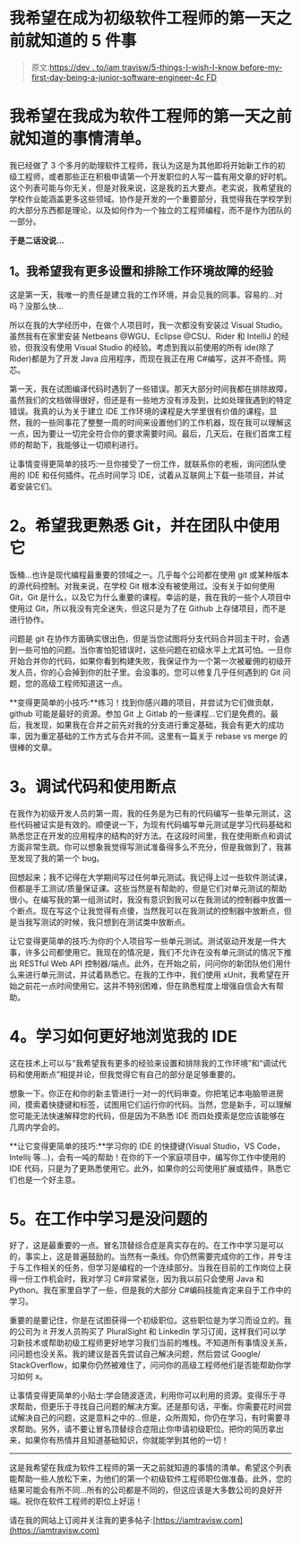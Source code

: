 # 我希望在成为初级软件工程师的第一天之前就知道的 5 件事

> 原文:[https://dev . to/iam travisw/5-things-I-wish-I-know before-my-first-day-being-a-junior-software-engineer-4c FD](https://dev.to/iamtravisw/5-things-i-wish-i-knew-before-my-first-day-of-being-a-junior-software-engineer-4cfd)

# 我希望在我成为软件工程师的第一天之前就知道的事情清单。

我已经做了 3 个多月的助理软件工程师，我认为这是为其他即将开始新工作的初级工程师，或者那些正在积极申请第一个开发职位的人写一篇有用文章的好时机。这个列表可能与你无关，但是对我来说，这是我的五大要点。老实说，我希望我的学校作业能涵盖更多这些领域。协作是开发的一个重要部分，我觉得我在学校学到的大部分东西都是理论，以及如何作为一个独立的工程师编程，而不是作为团队的一部分。

**于是二话没说...**

## [](#1-i-wish-i-had-more-experience-setting-up-and-troubleshooting-my-work-environment)1。我希望我有更多设置和排除工作环境故障的经验

这是第一天，我唯一的责任是建立我的工作环境，并会见我的同事。容易的...对吗？没那么快...

所以在我的大学经历中，在做个人项目时，我一次都没有安装过 Visual Studio。虽然我有在家里安装 Netbeans @WGU、Eclipse @CSU、Rider 和 IntelliJ 的经验，但我没有使用 Visual Studio 的经验。考虑到我以前使用的所有 ide(除了 Rider)都是为了开发 Java 应用程序，而现在我正在用 C#编写，这并不奇怪。网芯。

第一天，我在试图编译代码时遇到了一些错误。那天大部分时间我都在排除故障，虽然我们的文档做得很好，但还是有一些地方没有涉及到，比如处理我遇到的特定错误。我真的认为关于建立 IDE 工作环境的课程是大学里很有价值的课程。显然，我的一些同事花了整整一周的时间来设置他们的工作机器，现在我可以理解这一点，因为要让一切完全符合你的要求需要时间。最后，几天后，在我们首席工程师的帮助下，我能够让一切顺利进行。

让事情变得更简单的技巧:一旦你接受了一份工作，就联系你的老板，询问团队使用的 IDE 和任何插件。花点时间学习 IDE，试着从互联网上下载一些项目，并试着安装它们。

# [](#2-wish-i-was-more-familiar-with-git-and-using-it-with-a-team)2。希望我更熟悉 Git，并在团队中使用它

饭桶...也许是现代编程最重要的领域之一。几乎每个公司都在使用 git 或某种版本的源代码控制。对我来说，在学校 Git 根本没有被使用过。没有关于如何使用 Git，Git 是什么，以及它为什么重要的课程。幸运的是，我在我的一些个人项目中使用过 Git，所以我没有完全迷失，但这只是为了在 Github 上存储项目，而不是进行协作。

问题是 git 在协作方面确实很出色，但是当您试图将分支代码合并回主干时，会遇到一些可怕的问题。当你害怕犯错误时，这些问题在初级水平上尤其可怕。一旦你开始合并你的代码，如果你看到构建失败，我保证作为一个第一次被雇佣的初级开发人员，你的心会掉到你的肚子里。会没事的。您可以修复几乎任何遇到的 Git 问题，您的高级工程师知道这一点。

**变得更简单的小技巧:**练习！找到你感兴趣的项目，并尝试为它们做贡献，github 可能是最好的资源。参加 Git 上 Gitlab 的一些课程...它们是免费的。最后，我发现，如果我在合并之前先对我的分支进行重定基础，我会有更大的成功率，因为重定基础的工作方式与合并不同。这里有一篇关于 rebase vs merge 的很棒的文章。

# [](#3-debugging-code-and-using-break-points)3。调试代码和使用断点

在我作为初级开发人员的第一周，我的任务是为已有的代码编写一些单元测试，这些代码被证实是有效的。顺便说一下，为现有代码编写单元测试是学习代码基础和熟悉您正在开发的应用程序的结构的好方法。在这段时间里，我在使用断点和调试方面非常生疏。你可以想象我觉得写测试准备得多么不充分，但是我做到了，我甚至发现了我的第一个 bug。

回想起来；我不记得在大学期间写过任何单元测试。我记得上过一些软件测试课，但都是手工测试/质量保证课。这些当然是有帮助的，但是它们对单元测试的帮助很小。在编写我的第一组测试时，我没有意识到我可以在我测试的控制器中放置一个断点。现在写这个让我觉得有点傻，当然我可以在我测试的控制器中放断点，但是当我写测试的时候，我只想到在测试类中放断点。

让它变得更简单的技巧:为你的个人项目写一些单元测试。测试驱动开发是一件大事，许多公司都使用它。我现在的情况是，我们不允许在没有单元测试的情况下推出 RESTful Web API 控制器/端点。此外，在开始之前，问问你的新团队他们用什么来进行单元测试，并试着熟悉它。在我的工作中，我们使用 xUnit，我希望在开始之前花一点时间使用它。这并不特别困难，但在熟悉程度上增强自信会大有帮助。

# [](#4-learning-how-to-navigate-my-ide-better)4。学习如何更好地浏览我的 IDE

这在技术上可以与“我希望我有更多的经验来设置和排除我的工作环境”和“调试代码和使用断点”相提并论，但我觉得它有自己的部分是足够重要的。

想象一下。你正在和你的新主管进行一对一的代码审查。你把笔记本电脑带进房间，摸索着快捷键和标签，试图用它们运行你的代码。当然，您是新手，可以理解您可能无法快速解释您的代码，但是因为不熟悉 IDE 而四处摸索是您应该能够在几周内学会的。

**让它变得更简单的技巧:**学习你的 IDE 的快捷键(Visual Studio，VS Code，Intellij 等...)，会有一吨的帮助！在你的下一个家庭项目中，编写你工作中使用的 IDE 代码，只是为了更熟悉使用它。此外，如果你的公司使用扩展或插件，熟悉它们也是一个好主意。

# [](#5-its-okay-to-learn-on-the-job)5。在工作中学习是没问题的

好了，这是最重要的一点。冒名顶替综合症是真实存在的。在工作中学习是可以的，事实上，这是普遍鼓励的。当然有一条线。你仍然需要完成你的工作，并专注于与工作相关的任务，但学习是编程的一个连续部分。当我在目前的工作岗位上获得一份工作机会时，我对学习 C#非常紧张，因为我以前只会使用 Java 和 Python。我在家里自学了一些，但是我的大部分 C#编码技能肯定来自于工作中的学习。

重要的是要记住，你是在试图获得一个初级职位。这些职位是为学习而设立的。我的公司为 it 开发人员购买了 PluralSight 和 LinkedIn 学习订阅，这样我们可以学习新技术或帮助初级工程师更好地学习我们当前的堆栈。不知道所有事情没关系，问问题也没关系。我的建议是首先尝试自己解决问题，然后尝试 Google/ StackOverflow，如果你仍然被难住了，问问你的高级工程师他们是否能帮助你学习如何 x。

让事情变得更简单的小贴士:学会随波逐流，利用你可以利用的资源。变得乐于寻求帮助，但更乐于寻找自己问题的解决方案。还是那句话，平衡。你需要花时间尝试解决自己的问题，这是意料之中的...但是，众所周知，你仍在学习，有时需要寻求帮助。另外，请不要让冒名顶替综合症阻止你申请初级职位。把你的简历拿出来，如果你有热情并且知道基础知识，你就能学到其他的一切！

* * *

这是我希望在我成为软件工程师的第一天之前就知道的事情的清单。希望这个列表能帮助一些人放松下来，为他们的第一个初级软件工程师职位做准备。此外，您的结果可能会有所不同...所有的公司都是不同的，但这应该是大多数公司的良好开端。祝你在软件工程师的职位上好运！

请在我的网站上订阅并关注我的更多帖子:[https://iamtravisw.com](https://iamtravisw.com)